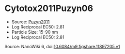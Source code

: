 <a name="material" />

# Cytotox2011Puzyn06
<script type="application/ld+json">
  {
    "@context": "https://schema.org/",
    "@type": "ChemicalSubstance",
    "@id": "https://egonw.github.io/nanowiki/nanowiki7.html#material",
    "http://purl.org/dc/terms/conformsTo":
      {
        "@type": "CreativeWork",
        "@id": "https://bioschemas.org/profiles/ChemicalSubstance/0.4-RELEASE/"
      },
    "identfier": "7",
    "name": "Cytotox2011Puzyn06",
    "url": "https://egonw.github.io/nanowiki/nanowiki7.html#material",
    "sameAs": "http://127.0.0.1/mediawiki/index.php/Special:URIResolver/Cytotox2011Puzyn06"
  }
</script>


* Source: [Puzyn2011](articlePuzyn2011.md)
* Log Reciprocal EC50: 2.81 
* Particle Size: 15-90 nm
* Log Reciprocal EC50: 2.81 


Source: NanoWiki 6, doi:[10.6084/m9.figshare.11897205.v1](https://doi.org/10.6084/m9.figshare.11897205.v1)
